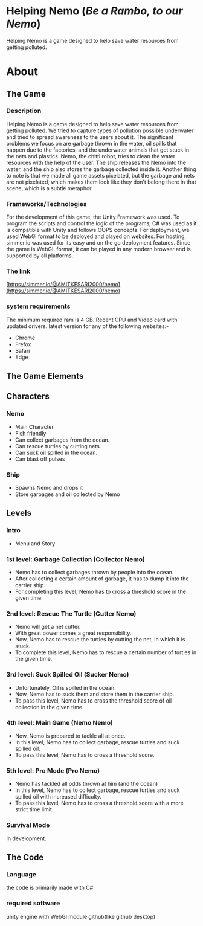 # Helping Nemo (*Be a Rambo, to our Nemo*)
Helping Nemo is a game designed to help save water resources from getting polluted.

# About
## The Game
### Description
Helping Nemo is a game designed to help save water resources from getting polluted. We tried to capture types of pollution possible underwater and tried to spread awareness to the users about it.
The significant problems we focus on are garbage thrown in the water, oil spills that happen due to the factories, and the underwater animals that get stuck in the nets and plastics.
Nemo, the chitti robot, tries to clean the water resources with the help of the user. The ship releases the Nemo into the water, and the ship also stores the garbage collected inside it.
Another thing to note is that we made all game assets pixelated, but the garbage and nets are not pixelated, which makes them look like they don't belong there in that scene, which is a subtle metaphor.

### Frameworks/Technologies
For the development of this game, the Unity Framework was used. To program the scripts and control the logic of the programs, C# was used as it is compatible with Unity and follows OOPS concepts.
For deployment, we used WebGl format to be deployed and played on websites. For hosting, simmer.io was used for its easy and on the go deployment features.
Since the game is WebGL format, it can be played in any modern browser and is supported by all platforms.

### The link
[https://simmer.io/@AMITKESARI2000/nemo](https://simmer.io/@AMITKESARI2000/nemo)

### system requirements
The minimum required ram is 4 GB.
Recent CPU and Video card with updated drivers.
latest version for any of the following websites:-
- Chrome
- Frefox
- Safari
- Edge

## The Game Elements
## Characters
### Nemo
 - Main Character
 - Fish friendly
 - Can collect garbages from the ocean.
 - Can rescue turtles by cutting nets.
 - Can suck oil spilled in the ocean.
 - Can blast off pulses

### Ship
 - Spawns Nemo and drops it
 - Store garbages and oil collected by Nemo

## Levels

### Intro
- Menu and Story

### 1st level: Garbage Collection (Collector Nemo)
- Nemo has to collect garbages thrown by people into the ocean.
- After collecting a certain amount of garbage, it has to dump it into the carrier ship.
- For completing this level, Nemo has to cross a threshold score in the given time.

### 2nd level: Rescue The Turtle (Cutter Nemo)
- Nemo will get a net cutter.
- With great power comes a great responsibility.
- Now, Nemo has to rescue the turtles by cutting the net, in which it is stuck.
- To complete this level, Nemo has to rescue a certain number of turtles in the given time.

### 3rd level: Suck Spilled Oil (Sucker Nemo)
- Unfortunately, Oil is spilled in the ocean.
- Now, Nemo has to suck them and store them in the carrier ship.
- To pass this level, Nemo has to cross the threshold score of oil collection in the given time.

### 4th level: Main Game (Nemo Nemo)
- Now, Nemo is prepared to tackle all at once.
- In this level, Nemo has to collect garbage, rescue turtles and suck spilled oil.
- To pass this level, Nemo has to cross a threshold score.

### 5th level: Pro Mode (Pro Nemo)
- Nemo has tackled all odds thrown at him (and the ocean)
- In this level, Nemo has to collect garbage, rescue turtles and suck spilled oil with increased difficulty.
- To pass this level, Nemo has to cross a threshold score with a more strict time limit.

### Survival Mode
In development.

## The Code
### Language
the code is primarily made with C# 
### required software
unity engine with WebGl module
github(like github desktop)




